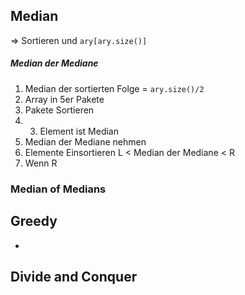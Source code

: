 ## Median
=> Sortieren und `ary[ary.size()]`

##### Median der Mediane
1. Median der sortierten Folge = `ary.size()/2`
2. Array in 5er Pakete
3. Pakete Sortieren
4. 3. Element ist Median
5. Median der Mediane nehmen
6. Elemente Einsortieren L < Median der Mediane < R
7. Wenn R


### Median of Medians

## Greedy
- 

## Divide and Conquer